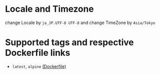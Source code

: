 # Locale and Timezone

change Locale by `ja_JP.UTF-8 UTF-8`
and
change TimeZone by `Asia/Tokyo`

# Supported tags and respective Dockerfile links

* `latest`, `alpine` [(Dockerfile)](https://github.com/gendosu/docker-perl)
